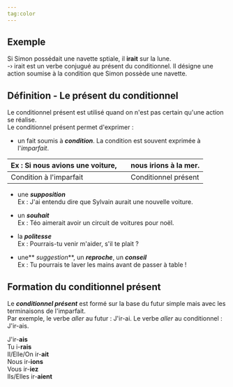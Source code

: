 ```yaml
---
tag:color
---
```

## **Exemple**

Si Simon possédait une navette sptiale, il **irait** sur la lune.  
-› irait est un verbe conjugué au présent du conditionnel. Il désigne une action soumise à la condition que Simon possède une navette.  
  

## **Définition - Le présent du conditionnel**

Le conditionnel présent est utilisé quand on n'est pas certain qu'une action se réalise.  
Le conditionnel présent permet d'exprimer :  
- un fait soumis à ***condition***. La condition est souvent exprimée à l'*imparfait*.  
    
| Ex : Si nous avions une voiture, |     | nous irions à la mer. |
| -------------------------------- | --- | --------------------- |
| Condition à l'imparfait          |     | Conditionnel présent  |

- une ***supposition***  
    Ex : J'ai entendu dire que Sylvain aurait une nouvelle voiture.  
      
    
- un ***souhait***  
    Ex : Téo aimerait avoir un circuit de voitures pour noël.  
      
    
- la ***politesse***  
    Ex : Pourrais-tu venir m'aider, s'il te plait ?  
      
    
- une** *suggestion***, un ***reproche***, un ***conseil***  
    Ex : Tu pourrais te laver les mains avant de passer à table !


## **Formation du conditionnel présent**

Le ***conditionnel présent*** est formé sur la base du futur simple mais avec les terminaisons de l'imparfait.  
Par exemple, le verbe _aller_ au futur : J'ir-ai. Le verbe _aller_ au conditionnel : J'ir-ais.  
  
J'ir-**ais**  
Tu i-**rais**  
Il/Elle/On ir-**ait**  
Nous ir-**ions**  
Vous ir-**iez**  
Ils/Elles ir-**aient**


